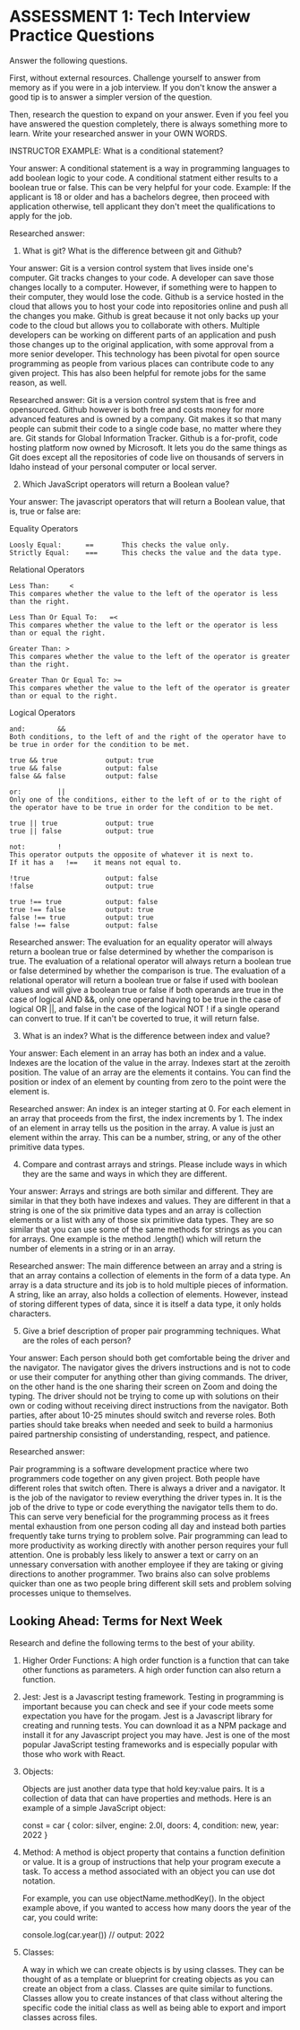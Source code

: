 # ASSESSMENT 1: Tech Interview Practice Questions

Answer the following questions.

First, without external resources. Challenge yourself to answer from memory as if you were in a job interview. If you don't know the answer a good tip is to answer a simpler version of the question.

Then, research the question to expand on your answer. Even if you feel you have answered the question completely, there is always something more to learn. Write your researched answer in your OWN WORDS.

INSTRUCTOR EXAMPLE: What is a conditional statement?

Your answer: A conditional statement is a way in programming languages to add boolean logic to your code. A conditional statment either results to a boolean true or false. This can be very helpful for your code. 
Example: If the applicant is 18 or older and has a bachelors degree,
            then proceed with application
            otherwise,
            tell applicant they don't meet the qualifications to apply for the job.

Researched answer:




1. What is git? What is the difference between git and Github?

Your answer: Git is a version control system that lives inside one's computer. Git tracks changes to your code. A developer can save those changes locally to a computer. However, if something were to happen to their computer, they would lose the code. Github is a service hosted in the cloud that allows you to host your code into repositories online and push all the changes you make. Github is great because it not only backs up your code to the cloud but allows you to collaborate with others. Multiple developers can be working on different parts of an application and push those changes up to the original application, with some approval from a more senior developer. This technology has been pivotal for open source programming as people from various places can contribute code to any given project. This has also been helpful for remote jobs for the same reason, as well.

Researched answer: Git is a version control system that is free and opensourced. Github however is both free and costs money for more advanced features and is owned by a company. Git makes it so that many people can submit their code to a single code base, no matter where they are. Git stands for Global Information Tracker. Github is a for-profit, code hosting platform now owned by Microsoft. It lets you do the same things as Git does except all the repositories of code live on thousands of servers in Idaho instead of your personal computer or local server. 



2. Which JavaScript operators will return a Boolean value?

Your answer: The javascript operators that will return a Boolean value, that is, true or false are:

Equality Operators

    Loosly Equal:      ==       This checks the value only.
    Strictly Equal:    ===      This checks the value and the data type.

Relational Operators

    Less Than:     <
    This compares whether the value to the left of the operator is less than the right.

    Less Than Or Equal To:   =<
    This compares whether the value to the left or the operator is less than or equal the right.

    Greater Than: >
    This compares whether the value to the left of the operator is greater than the right.

    Greater Than Or Equal To: >=
    This compares whether the value to the left of the operator is greater than or equal to the right.

Logical Operators

    and:        &&
    Both conditions, to the left of and the right of the operator have to be true in order for the condition to be met.

    true && true            output: true
    true && false           output: false
    false && false          output: false

    or:         ||
    Only one of the conditions, either to the left of or to the right of the operator have to be true in order for the condition to be met.

    true || true            output: true
    true || false           output: true

    not:        !
    This operator outputs the opposite of whatever it is next to. 
    If it has a   !==    it means not equal to. 

    !true                   output: false
    !false                  output: true

    true !== true           output: false
    true !== false          output: true
    false !== true          output: true
    false !== false         output: false



Researched answer: The evaluation for an equality operator will always return a boolean true or false determined by whether the comparison is true. The evaluation of a relational operator will always return a boolean true or false determined by whether the comparison is true. The evaluation of a relational operator will return a boolean true or false if used with boolean values and will give a boolean true or false if both operands are true in the case of logical AND &&, only one operand having to be true in the case of logical OR ||, and false in the case of the logical NOT ! if a single operand can convert to true. If it can't be coverted to true, it will return false.


3. What is an index? What is the difference between index and value?

Your answer: Each element in an array has both an index and a value. Indexes are the location of the value in the array. Indexes start at the zeroith position. The value of an array are the elements it contains. You can find the position or index of an element by counting from zero to the point were the element is.

Researched answer: An index is an integer starting at 0. For each element in an array that proceeds from the first, the index increments by 1. The index of an element in array tells us the position in the array. A value is just an element within the array. This can be a number, string, or any of the other primitive data types.


4. Compare and contrast arrays and strings. Please include ways in which they are the same and ways in which they are different.

Your answer: Arrays and strings are both similar and different. They are similar in that they both have indexes and values. They are different in that a string is one of the six primitive data types and an array is collection elements or a list with any of those six primitive data types. They are so similar that you can use some of the same methods for strings as you can for arrays. One example is the method .length() which will return the number of elements in a string or in an array.

Researched answer: The main difference between an array and a string is that an array contains a collection of elements in the form of a data type. An array is a data structure and its job is to hold multiple pieces of information. A string, like an array, also holds a collection of elements. However, instead of storing different types of data, since it is itself a data type, it only holds characters.


5. Give a brief description of proper pair programming techniques. What are the roles of each person?

Your answer: Each person should both get comfortable being the driver and the navigator. The navigator gives the drivers instructions and is not to code or use their computer for anything other than giving commands. The driver, on the other hand is the one sharing their screen on Zoom and doing the typing. The driver should not be trying to come up with solutions on their own or coding without receiving direct instructions from the navigator. Both parties, after about 10-25 minutes should switch and reverse roles. Both parties should take breaks when needed and seek to build a harmonius paired partnership consisting of understanding, respect, and patience.

Researched answer:

Pair programming is a software development practice where two programmers code together on any given project. Both people have different roles that switch often. There is always a driver and a navigator. It is the job of the navigator to review everything the driver types in. It is the job of the drive to type or code everything the navigator tells them to do. This can serve very beneficial for the programming process as it frees mental exhaustion from one person coding all day and instead both parties frequently take turns trying to problem solve. Pair programming can lead to more productivity as working directly with another person requires your full attention. One is probably less likely to answer a text or carry on an unnessary conversation with another employee if they are taking or giving directions to another programmer. Two brains also can solve problems quicker than one as two people bring different skill sets and problem solving processes unique to themselves.



## Looking Ahead: Terms for Next Week

Research and define the following terms to the best of your ability.

1. Higher Order Functions:
    A high order function is a function that can take other functions as parameters. A high order function can also return a function.

2. Jest:
    Jest is a Javascript testing framework. Testing in programming is important because you can check and see if your code meets some expectation you have for the progam. Jest is a Javascript library for creating and running tests. You can download it as a NPM package and install it for any Javascript project you may have. Jest is one of the most popular JavaScript testing frameworks and is especially popular with those who work with React.

3. Objects:

    Objects are just another data type that hold key:value pairs. It is a collection of data that can have properties and methods. Here is an example of a simple JavaScript object:

    const = car {
        color: silver,
        engine: 2.0l,
        doors: 4,
        condition: new,
        year: 2022
    }

4. Method:
    A method is object property that contains a function definition or value. It is a group of instructions that help your program execute a task. To access a method associated with an object you can use dot notation.

    For example, you can use objectName.methodKey().
    In the object example above, if you wanted to access how many doors the year of the car, you could write:

    console.log(car.year())        // output:  2022

5. Classes:

    A way in which we can create objects is by using classes. They can be thought of as a template or blueprint for creating objects as you can create an object from a class. Classes are quite similar to functions. Classes allow you to create instances of that class without altering the specific code the initial class as well as being able to export and import classes across files.